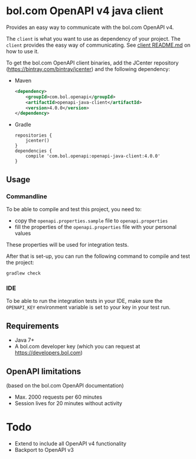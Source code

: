 bol.com OpenAPI v4 java client
===========================================

Provides an easy way to communicate with the bol.com OpenAPI v4.

The `client` is what you want to use as dependency of your project. The `client` provides the easy way of communicating. See [client README.md](subprojects/client/README.md) on how to use it.

To get the bol.com OpenAPI client binaries, add the JCenter repository (https://bintray.com/bintray/jcenter) and the following dependency:

- Maven
  
  ```xml
  <dependency>
      <groupId>com.bol.openapi</groupId>
      <artifactId>openapi-java-client</artifactId>
      <version>4.0.0</version>
  </dependency>
  ```
  
- Gradle
  
  ```
  repositories {
      jcenter()
  }
  dependencies {
      compile 'com.bol.openapi:openapi-java-client:4.0.0'
  }
  ```

Usage
-----

### Commandline
To be able to compile and test this project, you need to:

- copy the `openapi.properties.sample` file to `openapi.properties`
- fill the properties of the `openapi.properties` file with your personal values

These properties will be used for integration tests.

After that is set-up, you can run the following command to compile and test the project:

    gradlew check

### IDE
To be able to run the integration tests in your IDE, make sure the `OPENAPI_KEY` environment variable is set to your key in your test run.

Requirements
------------
- Java 7+
- A bol.com developer key (which you can request at https://developers.bol.com)

OpenAPI limitations
-------------------
(based on the bol.com OpenAPI documentation)

- Max. 2000 requests per 60 minutes
- Session lives for 20 minutes without activity

Todo
====
- Extend to include all OpenAPI v4 functionality
- Backport to OpenAPI v3
